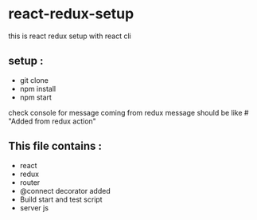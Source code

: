 # react-redux-setup
this is react redux setup with react cli


## setup :
* git clone
* npm install
* npm start 

check console for message coming from redux 
message should be like  # "Added from redux action"

## This file contains :

* react 
* redux 
* router 
* @connect decorator added 
* Build start and test script 
* server js


